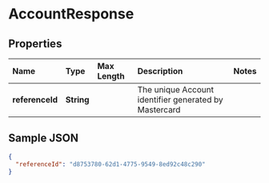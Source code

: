 # AccountResponse

## Properties <a name="properties"></a>

| Name | Type | Max Length | Description | Notes |
| :--- | :--- | :--------- | :---------- | :---- |
| **referenceId** | **String** | | The unique Account identifier generated by Mastercard ||

## Sample JSON

```json
{
  "referenceId": "d8753780-62d1-4775-9549-8ed92c48c290"
}
```
